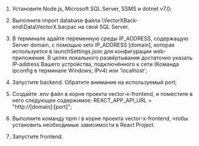 1. Установите Node.js, Microsoft SQL Server, SSMS и dotnet v7.0;

2. Выполните import database файла \VectorXBack-end\Data\VectorX.bacpac на свой SQL Server.

3. В терминале адайте переменную среды IP_ADDRESS, содержащую Server domain, с помощью setx IP_ADDRESS [domain], которая используется в launchSettings.json для конфигурации web-приложения. В целях локального развёртывания достаточно указать IP-address Вашего устройства, подключённого к сети (Команда ipconfig в терминале Windows; IPv4) или 'localhost';

4. Запустите backend. Обратите внимание на используемый port;

5. Создайте .env файл в корне проекта vector-x-frontend, и поместите в него следующее содержимое: REACT_APP_API_URL = "http://[domain]:[port]";

6. Выполните команду npm i в корне проекта vector-x-frontend, чтобы установить необходимые зависимости в React Project.

7. Запустите frontend.
